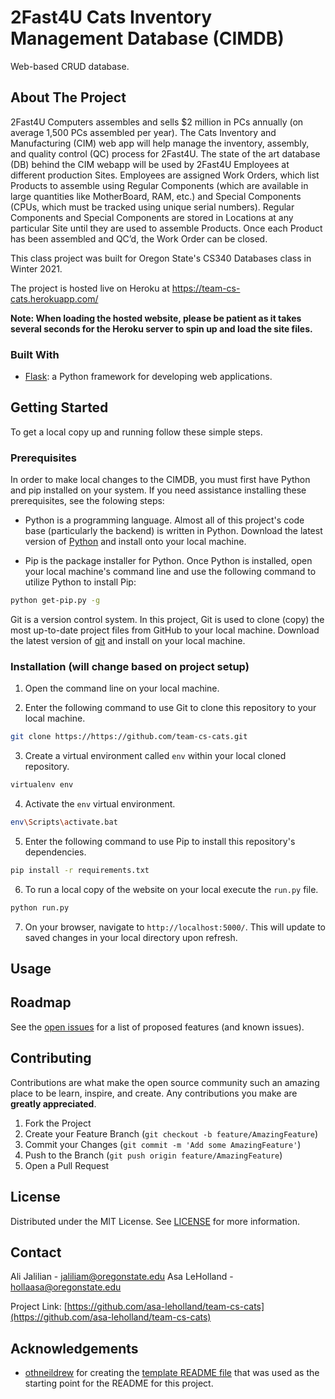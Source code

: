 # 2Fast4U Cats Inventory Management Database (CIMDB)
Web-based CRUD database. 


<!-- ABOUT THE PROJECT -->
## About The Project

2Fast4U Computers assembles and sells $2 million in PCs annually (on average 1,500 PCs assembled per year). The Cats Inventory and Manufacturing (CIM) web app will help manage the inventory, assembly, and quality control (QC) process for 2Fast4U. The state of the art database (DB) behind the CIM webapp will be used by 2Fast4U Employees at different production Sites. Employees are assigned Work Orders, which list Products to assemble using Regular Components (which are available in large quantities like MotherBoard, RAM, etc.) and Special Components (CPUs, which must be tracked using unique serial numbers). Regular Components and Special Components are stored in Locations at any particular Site until they are used to assemble Products. Once each Product has been assembled and QC’d, the Work Order can be closed.

This class project was built for Oregon State's CS340 Databases class in Winter 2021.

The project is hosted live on Heroku at https://team-cs-cats.herokuapp.com/

**Note: When loading the hosted website, please be patient as it takes several seconds for the Heroku server to spin up and load the site files.**


<!-- ### Built With -->
### Built With
* [Flask](https://flask.palletsprojects.com/en/1.1.x/): a Python framework for developing web applications. 



<!-- GETTING STARTED -->
## Getting Started

To get a local copy up and running follow these simple steps.

### Prerequisites

In order to make local changes to the CIMDB, you must first have Python and pip installed on your system. If you need assistance installing these prerequisites, see the folowing steps:
* Python is a programming language. Almost all of this project's code base (particularly the backend) is written in Python. Download the latest version of [Python](https://www.python.org/downloads/) and install onto your local machine.

* Pip is the package installer for Python. Once Python is installed, open your local machine's command line and use the following command to utilize Python to install Pip:
```sh
python get-pip.py -g
```

Git is a version control system. In this project, Git is used to clone (copy) the most up-to-date project files from GitHub to your local machine. Download the latest version of [git](https://git-scm.com/download/win) and install on your local machine.


### Installation (will change based on project setup) 

1. Open the command line on your local machine.

2. Enter the following command to use Git to clone this repository to your local machine.
```sh
git clone https://https://github.com/team-cs-cats.git
```
3. Create a virtual environment called `env` within your local cloned repository.
```sh
virtualenv env
```
4. Activate the `env` virtual environment.
```sh
env\Scripts\activate.bat
```
5. Enter the following command to use Pip to install this repository's dependencies.
```sh
pip install -r requirements.txt
```
6. To run a local copy of the website on your local execute the `run.py` file.
```sh
python run.py
```
7. On your browser, navigate to `http://localhost:5000/`. This will update to saved changes in your local directory upon refresh.


<!-- USAGE EXAMPLES -->
## Usage



<!-- ROADMAP -->
## Roadmap

See the [open issues](https://github.com/asa-leholland/team-cs-cats/issues) for a list of proposed features (and known issues).



<!-- CONTRIBUTING -->
## Contributing

Contributions are what make the open source community such an amazing place to be learn, inspire, and create. Any contributions you make are **greatly appreciated**.

1. Fork the Project
2. Create your Feature Branch (`git checkout -b feature/AmazingFeature`)
3. Commit your Changes (`git commit -m 'Add some AmazingFeature'`)
4. Push to the Branch (`git push origin feature/AmazingFeature`)
5. Open a Pull Request



<!-- LICENSE -->
## License

Distributed under the MIT License. See [LICENSE](https://github.com/asa-leholland/team-cs-cats/LICENSE.txt) for more information.



<!-- CONTACT -->
## Contact

Ali Jalilian - jaliliam@oregonstate.edu
Asa LeHolland - hollaasa@oregonstate.edu

Project Link: [https://github.com/asa-leholland/team-cs-cats](https://github.com/asa-leholland/team-cs-cats)



<!-- ACKNOWLEDGEMENTS -->
## Acknowledgements

* [othneildrew](https://github.com/othneildrew) for creating the [template README file](https://github.com/othneildrew/Best-README-Template) that was used as the starting point for the README for this project. 





<!-- MARKDOWN LINKS & IMAGES (to be added as needed) -->
<!-- [example-use]: images/{filename}.gif -->

